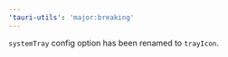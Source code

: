 ```yaml
---
'tauri-utils': 'major:breaking'
---
```


`systemTray` config option has been renamed to `trayIcon`.
